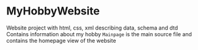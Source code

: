 # MyHobbyWebsite
Website project with html, css, xml describing data, schema and dtd
Contains information about my hobby
`Mainpage` is the main source file and contains the homepage view of the website
